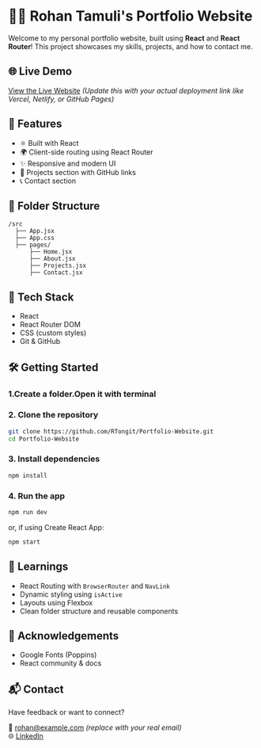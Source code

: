 # 🧑‍💻 Rohan Tamuli's Portfolio Website

Welcome to my personal portfolio website, built using **React** and **React Router**! This project showcases my skills, projects, and how to contact me.

## 🌐 Live Demo

[View the Live Website](https://your-deployed-link.com) *(Update this with your actual deployment link like Vercel, Netlify, or GitHub Pages)*

## 🚀 Features

- ⚛️ Built with React
- 🌍 Client-side routing using React Router
- ✨ Responsive and modern UI
- 🧠 Projects section with GitHub links
- 📞 Contact section

## 📁 Folder Structure

```
/src
  ├── App.jsx
  ├── App.css
  ├── pages/
      ├── Home.jsx
      ├── About.jsx
      ├── Projects.jsx
      ├── Contact.jsx
```

## 🔧 Tech Stack

- React
- React Router DOM
- CSS (custom styles)
- Git & GitHub

## 🛠️ Getting Started
### 1.Create a folder.Open it with terminal
### 2. Clone the repository
```bash
git clone https://github.com/RTongit/Portfolio-Website.git
cd Portfolio-Website
```

### 3. Install dependencies
```bash
npm install
```

### 4. Run the app
```bash
npm run dev
```
or, if using Create React App:
```bash
npm start
```

## 🧠 Learnings

- React Routing with `BrowserRouter` and `NavLink`
- Dynamic styling using `isActive`
- Layouts using Flexbox
- Clean folder structure and reusable components

## 🙌 Acknowledgements

- Google Fonts (Poppins)
- React community & docs

## 📬 Contact

Have feedback or want to connect?

📧 rohan@example.com *(replace with your real email)*  
🌐 [LinkedIn](https://www.linkedin.com/in/your-profile)
